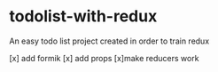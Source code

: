 # todolist-with-redux
An easy todo list project created in order to train redux

[x] add formik
[x] add props
[x]make reducers work
